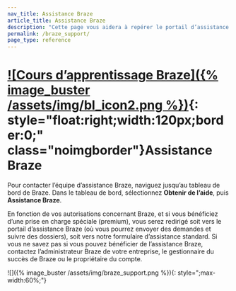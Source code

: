 ```yaml
---
nav_title: Assistance Braze
article_title: Assistance Braze
description: "Cette page vous aidera à repérer le portail d’assistance Braze pour envoyer des commentaires concernant un produit Braze. Cette page ne sera accessible qu’aux clients Braze."
permalink: /braze_support/
page_type: reference
---
```


# [![Cours d’apprentissage Braze]({% image_buster /assets/img/bl_icon2.png %})](https://learning.braze.com/the-braze-support-portal/){: style="float:right;width:120px;border:0;" class="noimgborder"}Assistance Braze

Pour contacter l’équipe d’assistance Braze, naviguez jusqu’au tableau de bord de Braze. Dans le tableau de bord, sélectionnez **Obtenir de l’aide**, puis **Assistance Braze**. 

En fonction de vos autorisations concernant Braze, et si vous bénéficiez d’une prise en charge spéciale (premium), vous serez redirigé soit vers le portail d’assistance Braze (où vous pourrez envoyer des demandes et suivre des dossiers), soit vers notre formulaire d’assistance standard. Si vous ne savez pas si vous pouvez bénéficier de l’assistance Braze, contactez l’administrateur Braze de votre entreprise, le gestionnaire du succès de Braze ou le propriétaire du compte.

![]({% image_buster /assets/img/braze_support.png %}){: style=";max-width:60%;"}
